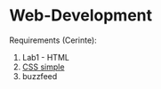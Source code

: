 # Web-Development
Requirements (Cerinte):
1. Lab1 - HTML
2. [CSS simple](https://github.com/AliceHincu/Web-Development/blob/main/lab2/RequirementsLab2.md)
3. buzzfeed
